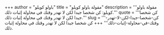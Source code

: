 +++
author = "باولو كويلو"
title = "مقولة باولو كويلو"
description = '''مقولة باولو كويلو: كن شخصا جيدا لكن لا تهدر وقتك في محاولة إثبات ذلك.'''
quote = '''كن شخصا جيدا لكن لا تهدر وقتك في محاولة إثبات ذلك.'''
slug = '''كن-شخصا-جيدا-لكن-لا-تهدر-وقتك-في-محاولة-إثبات-ذلك'''
+++
كن شخصا جيدا لكن لا تهدر وقتك في محاولة إثبات ذلك.
